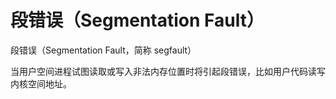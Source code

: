 # 段错误（Segmentation Fault）

段错误（Segmentation Fault，简称 segfault）

当用户空间进程试图读取或写入非法内存位置时将引起段错误，比如用户代码读写内核空间地址。
